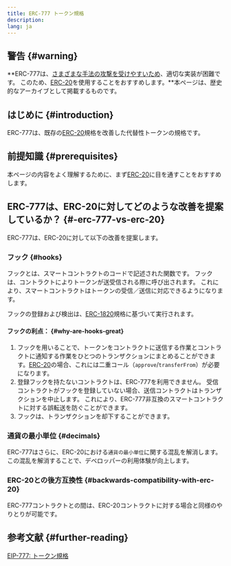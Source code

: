 ```yaml
---
title: ERC-777 トークン規格
description:
lang: ja
---
```


## 警告 {#warning}

**ERC-777は、[さまざまな手法の攻撃を受けやすいため](https://github.com/OpenZeppelin/openzeppelin-contracts/issues/2620)、適切な実装が困難です。 このため、[ERC-20](/developers/docs/standards/tokens/erc-20/)を使用することをおすすめします。**本ページは、歴史的なアーカイブとして掲載するものです。

## はじめに {#introduction}

ERC-777は、既存の[ERC-20](/developers/docs/standards/tokens/erc-20/)規格を改善した代替性トークンの規格です。

## 前提知識 {#prerequisites}

本ページの内容をよく理解するために、まず[ERC-20](/developers/docs/standards/tokens/erc-20/)に目を通すことをおすすめします。

## ERC-777は、ERC-20に対してどのような改善を提案しているか？ {#-erc-777-vs-erc-20}

ERC-777は、ERC-20に対して以下の改善を提案します。

### フック {#hooks}

フックとは、スマートコントラクトのコードで記述された関数です。 フックは、コントラクトによりトークンが送受信される際に呼び出されます。 これにより、スマートコントラクトはトークンの受信／送信に対応できるようになります。

フックの登録および検出は、[ERC-1820](https://eips.ethereum.org/EIPS/eip-1820)規格に基づいて実行されます。

#### フックの利点： {#why-are-hooks-great}

1. フックを用いることで、トークンをコントラクトに送信する作業とコントラクトに通知する作業をひとつのトランザクションにまとめることができます。[ERC-20](https://eips.ethereum.org/EIPS/eip-20)の場合、これには二重コール（`approve`/`transferFrom`）が必要になります。
2. 登録フックを持たないコントラクトは、ERC-777を利用できません。 受信コントラクトがフックを登録していない場合、送信コントラクトはトランザクションを中止します。 これにより、ERC-777非互換のスマートコントラクトに対する誤転送を防ぐことができます。
3. フックは、トランザクションを却下することができます。

### 通貨の最小単位 {#decimals}

ERC-777はさらに、ERC-20における`通貨の最小単位`に関する混乱を解消します。 この混乱を解消することで、デベロッパーの利用体験が向上します。

### ERC-20との後方互換性 {#backwards-compatibility-with-erc-20}

ERC-777コントラクトとの間は、ERC-20コントラクトに対する場合と同様のやりとりが可能です。

## 参考文献 {#further-reading}

[EIP-777: トークン規格](https://eips.ethereum.org/EIPS/eip-777)
